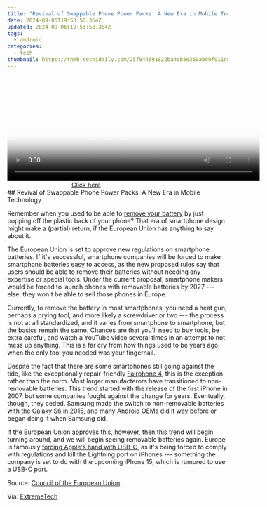 ```yaml
---
title: "Revival of Swappable Phone Power Packs: A New Era in Mobile Technology"
date: 2024-09-05T19:53:50.364Z
updated: 2024-09-06T19:53:50.364Z
tags:
  - android
categories:
  - tech
thumbnail: https://thmb.techidaily.com/25f844691822ba4cb5e360ab99f911dddda24c96d9c140ba9ad85b4664a5d151.png
---
```


<!-- affiliate ads begin -->
<span id="1983588">
					<video width="576" height="240" style="cursor:pointer"
           poster="//a.impactradius-go.com/display-clicktoplayimage/1983588.png"
           onclick="if(!this.playClicked){this.play();this.setAttribute('controls',true);this.playClicked=true;}">
	   <source src="//a.impactradius-go.com/display-ad/22993-1983588">
	   <img src="//a.impactradius-go.com/display-clicktoplayimage/1983588.png" style="border: none; height: 100%; width: 100%; object-fit: contain">
	</video>
	<div style="width:360px;text-align:center"><a href="javascript:window.open(decodeURIComponent('https%3A%2F%2Fhomestyler.sjv.io%2Fc%2F5597632%2F1983588%2F22993'), '_blank');void(0);">Click here</a></div>
</span>
<img height="0" width="0" src="https://imp.pxf.io/i/5597632/1983588/22993" style="position:absolute;visibility:hidden;" border="0" />
<!-- affiliate ads end -->
## Revival of Swappable Phone Power Packs: A New Era in Mobile Technology

Remember when you used to be able to [remove your battery](https://extra-approaches.techidaily.com/premier-top-8-4k-blu-ray-playback-machines-for-2024/) by just popping off the plastic back of your phone? That era of smartphone design might make a (partial) return, if the European Union has anything to say about it.

 The European Union is set to approve new regulations on smartphone batteries. If it's successful, smartphone companies will be forced to make smartphone batteries easy to access, as the new proposed rules say that users should be able to remove their batteries without needing any expertise or special tools. Under the current proposal, smartphone makers would be forced to launch phones with removable batteries by 2027 --- else, they won't be able to sell those phones in Europe.

 Currently, to remove the battery in most smartphones, you need a heat gun, perhaps a prying tool, and more likely a screwdriver or two --- the process is not at all standardized, and it varies from smartphone to smartphone, but the basics remain the same. Chances are that you'll need to buy tools, be extra careful, and watch a YouTube video several times in an attempt to not mess up anything. This is a far cry from how things used to be years ago, when the only tool you needed was your fingernail.

 Despite the fact that there are some smartphones still going against the tide, like the exceptionally repair-friendly [Fairphone 4](https://android-location-track.techidaily.com/how-to-turn-off-google-location-to-stop-tracking-you-on-honor-70-lite-5g-drfone-by-drfone-virtual-android/), this is the exception rather than the norm. Most larger manufacterors have transitioned to non-removable batteries. This trend started with the release of the first iPhone in 2007, but some companies fought against the change for years. Eventually, though, they ceded. Samsung made the switch to non-removable batteries with the Galaxy S6 in 2015, and many Android OEMs did it way before or began doing it when Samsung did.

 If the European Union approves this, however, then this trend will begin turning around, and we will begin seeing removable batteries again. Europe is famously [forcing Apple's hand with USB-C](https://digital-screen-recording.techidaily.com/enhancing-communication-on-google-meet-step-by-step/), as it's being forced to comply with regulations and kill the Lightning port on iPhones --- something the company is set to do with the upcoming iPhone 15, which is rumored to use a USB-C port.

 Source: [Council of the European Union](https://www.consilium.europa.eu/en/press/press-releases/2023/07/10/council-adopts-new-regulation-on-batteries-and-waste-batteries/) 

 Via: [ExtremeTech](https://www.extremetech.com/mobile/eu-says-removable-smartphone-batteries-will-return-in-2027)

<ins class="adsbygoogle"
     style="display:block"
     data-ad-format="autorelaxed"
     data-ad-client="ca-pub-7571918770474297"
     data-ad-slot="1223367746"></ins>



<ins class="adsbygoogle"
     style="display:block"
     data-ad-client="ca-pub-7571918770474297"
     data-ad-slot="8358498916"
     data-ad-format="auto"
     data-full-width-responsive="true"></ins>


